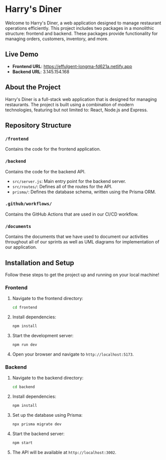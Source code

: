 # Harry's Diner

Welcome to Harry's Diner, a web application designed to manage restaurant operations efficiently. This project includes two packages in a monolithic structure: frontend and backend. These packages provide functionality for managing orders, customers, inventory, and more.

## **Live Demo**

- **Frontend URL**: https://effulgent-longma-fd621a.netlify.app
- **Backend URL**: 3.145.154.168

## **About the Project**

Harry's Diner is a full-stack web application that is designed for managing restaurants. The project is built using a combination of modern technologies, featuring but not limited to: React, Node.js and Express.

## **Repository Structure**

### `/frontend`

Contains the code for the frontend application.

### `/backend`

Contains the code for the backend API.

- `src/server.js`: Main entry point for the backend server.
- `src/routes/`: Defines all of the routes for the API.
- `prisma/`: Defines the database schema, written using the Prisma ORM.

### `.github/workflows/`

Contains the GitHub Actions that are used in our CI/CD workflow.

### `/documents`

Contains the documents that we have used to document our activities throughout all of our sprints as well as UML diagrams for implementation of our application.

## **Installation and Setup**

Follow these steps to get the project up and running on your local machine!

### Frontend

1. Navigate to the frontend directory:
    ```bash
    cd frontend
    ```

2. Install dependencies:
    ```bash
    npm install
    ```

3. Start the development server:
    ```bash
    npm run dev
    ```

4. Open your browser and navigate to `http://localhost:5173`.

### Backend

1. Navigate to the backend directory:
    ```bash
    cd backend
    ```

2. Install dependencies:
    ```bash
    npm install
    ```

3. Set up the database using Prisma:
    ```bash
    npx prisma migrate dev
    ```

4. Start the backend server:
    ```bash
    npm start
    ```

5. The API will be available at `http://localhost:3002`.

